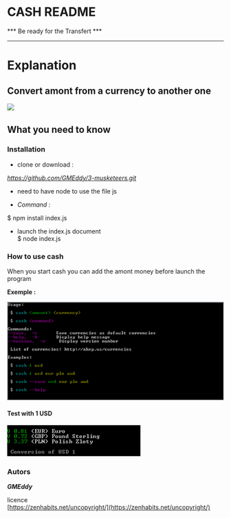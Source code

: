 # CASH README


*** Be ready for the Transfert ***
*********************

Explanation 
==
## Convert amont from a currency to another one  ##

![](http://gifgifs.com/animations/other-animations/money/money-counter.gif)


## What you need to know #

### Installation ###



- clone or download :

*https://github.com/GMEddy/3-musketeers.git*



- need to have node to use the file js 



- *Command :*
 
 $ npm install index.js



- launch the index.js document <br />
 $ node index.js

### How to use cash 

When you start cash you can add the amont money before launch the program 

**Exemple :**

![alt text](cash.PNG "Cash test")

#### Test with 1 USD ####
![alt text](1USD.PNG "1USD")


### Autors ###

***GMEddy***

licence <br/>
[https://zenhabits.net/uncopyright/](https://zenhabits.net/uncopyright/)